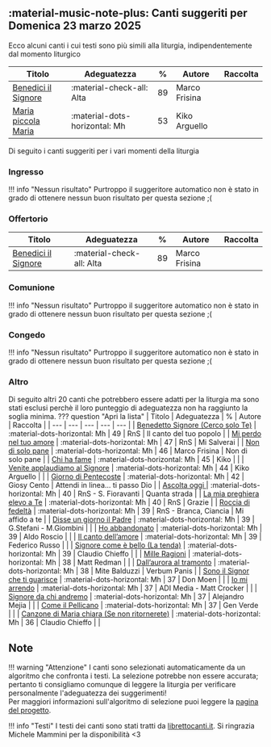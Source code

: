 ## :material-music-note-plus: Canti suggeriti per Domenica 23 marzo 2025

Ecco alcuni canti i cui testi sono più simili alla liturgia, indipendentemente dal momento liturgico

| Titolo | Adeguatezza | % | Autore | Raccolta |
| --- | --- | --- | --- | --- |
| [Benedici il Signore](https://www.librettocanti.it/canto/benedici-il-signore-82) | :material-check-all: Alta | 89 | Marco Frisina |  |
| [Maria piccola Maria](https://www.librettocanti.it/canto/maria-piccola-maria-2547) | :material-dots-horizontal: Mh | 53 | Kiko Arguello |  |

Di seguito i canti suggeriti per i vari momenti della liturgia

### Ingresso

!!! info "Nessun risultato"
    Purtroppo il suggeritore automatico non è stato in grado di ottenere nessun buon risultato per questa sezione ;(

### Offertorio

| Titolo | Adeguatezza | % | Autore | Raccolta |
| --- | --- | --- | --- | --- |
| [Benedici il Signore](https://www.librettocanti.it/canto/benedici-il-signore-82) | :material-check-all: Alta | 89 | Marco Frisina |  |

### Comunione
!!! info "Nessun risultato"
    Purtroppo il suggeritore automatico non è stato in grado di ottenere nessun buon risultato per questa sezione ;(

### Congedo
!!! info "Nessun risultato"
    Purtroppo il suggeritore automatico non è stato in grado di ottenere nessun buon risultato per questa sezione ;(

### Altro
Di seguito altri 20 canti che potrebbero essere adatti per la liturgia ma sono stati esclusi perchè il loro punteggio di adeguatezza non ha raggiunto la soglia minima.
??? question "Apri la lista"
    | Titolo | Adeguatezza | % | Autore | Raccolta |
    | --- | --- | --- | --- | --- |
    | [Benedetto Signore (Cerco solo Te)](https://www.librettocanti.it/canto/benedetto-signore-cerco-solo-te-1748) | :material-dots-horizontal: Mh | 49 | RnS | Il canto del tuo popolo |
    | [Mi perdo nel tuo amore](https://www.librettocanti.it/canto/mi-perdo-nel-tuo-amore-1639) | :material-dots-horizontal: Mh | 47 | RnS | Mi Salverai |
    | [Non di solo pane](https://www.librettocanti.it/canto/non-di-solo-pane-2980) | :material-dots-horizontal: Mh | 46 | Marco Frisina | Non di solo pane |
    | [Chi ha fame](https://www.librettocanti.it/canto/chi-ha-fame-2327) | :material-dots-horizontal: Mh | 45 | Kiko |  |
    | [Venite applaudiamo al Signore](https://www.librettocanti.it/canto/venite-applaudiamo-al-signore-2253) | :material-dots-horizontal: Mh | 44 | Kiko Arguello |  |
    | [Giorno di Pentecoste](https://www.librettocanti.it/canto/giorno-di-pentecoste-1627) | :material-dots-horizontal: Mh | 42 | Giosy Cento | Attendi in linea... ti passo Dio |
    | [Ascolta oggi ](https://www.librettocanti.it/canto/ascolta-oggi-2248) | :material-dots-horizontal: Mh | 40 | RnS - S. Fioravanti | Quanta strada |
    | [La mia preghiera elevo a Te](https://www.librettocanti.it/canto/la-mia-preghiera-elevo-a-te-1587) | :material-dots-horizontal: Mh | 40 | RnS | Grazie |
    | [Roccia di fedeltà](https://www.librettocanti.it/canto/roccia-di-fedelt-2324) | :material-dots-horizontal: Mh | 39 | RnS - Branca, Ciancia | Mi affido a te |
    | [Disse un giorno il Padre](https://www.librettocanti.it/canto/disse-un-giorno-il-padre-2728) | :material-dots-horizontal: Mh | 39 | G.Stefani - M.Giombini  |  |
    | [Ho abbandonato](https://www.librettocanti.it/canto/ho-abbandonato-1763) | :material-dots-horizontal: Mh | 39 | Aldo Roscio |  |
    | [Il canto dell’amore](https://www.librettocanti.it/canto/il-canto-dell-amore-224) | :material-dots-horizontal: Mh | 39 | Federico Russo |  |
    | [Signore come è bello (La tenda)](https://www.librettocanti.it/canto/signore-come-bello-la-tenda-428) | :material-dots-horizontal: Mh | 39 | Claudio Chieffo |  |
    | [Mille Ragioni](https://www.librettocanti.it/canto/mille-ragioni-3005) | :material-dots-horizontal: Mh | 38 | Matt Redman |  |
    | [Dall’aurora al tramonto](https://www.librettocanti.it/canto/dall-aurora-al-tramonto-150) | :material-dots-horizontal: Mh | 38 | Mite Balduzzi | Verbum Panis |
    | [Sono il Signor che ti guarisce](https://www.librettocanti.it/canto/sono-il-signor-che-ti-guarisce-1701) | :material-dots-horizontal: Mh | 37 | Don Moen |  |
    | [Io mi arrendo](https://www.librettocanti.it/canto/io-mi-arrendo-2483) | :material-dots-horizontal: Mh | 37 | ADI Media - Matt Crocker |  |
    | [Signore da chi andremo](https://www.librettocanti.it/canto/signore-da-chi-andremo-1709) | :material-dots-horizontal: Mh | 37 | Alejandro Mejia |  |
    | [Come il Pellicano](https://www.librettocanti.it/canto/come-il-pellicano-2795) | :material-dots-horizontal: Mh | 37 | Gen Verde |  |
    | [Canzone di Maria chiara (Se non ritornerete)](https://www.librettocanti.it/canto/canzone-di-maria-chiara-se-non-ritornerete-1793) | :material-dots-horizontal: Mh | 36 | Claudio Chieffo |  |
## Note
!!! warning "Attenzione"
    I canti sono selezionati automaticamente da un algoritmo che confronta i testi. La selezione potrebbe non essere accurata; pertanto ti consigliamo comunque di leggere la liturgia per verificare personalmente l'adeguatezza dei suggerimenti!<br>Per maggiori informazioni sull'algoritmo di selezione puoi leggere la [pagina del progetto](https://hildegard.it/progetto/).

!!! info "Testi"
    I testi dei canti sono stati tratti da [librettocanti.it](https://www.librettocanti.it/). Si ringrazia Michele Mammini per la disponibilità <3



